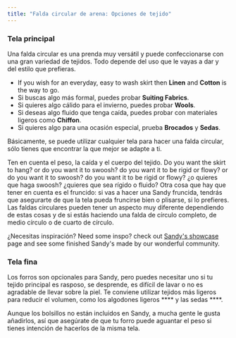 ```yaml
---
title: "Falda circular de arena: Opciones de tejido"
---
```


### Tela principal

Una falda circular es una prenda muy versátil y puede confeccionarse con una gran variedad de tejidos. Todo depende del uso que le vayas a dar y del estilo que prefieras.

- If you wish for an everyday, easy to wash skirt then **Linen** and **Cotton** is the way to go.
- Si buscas algo más formal, puedes probar **Suiting Fabrics**.
- Si quieres algo cálido para el invierno, puedes probar **Wools**.
- Si deseas algo fluido que tenga caída, puedes probar con materiales ligeros como **Chiffon**.
- Si quieres algo para una ocasión especial, prueba **Brocados** y **Sedas**.

Básicamente, se puede utilizar cualquier tela para hacer una falda circular, sólo tienes que encontrar la que mejor se adapte a ti.

<Tip>

Ten en cuenta el peso, la caída y el cuerpo del tejido. Do you want the skirt to hang? or do you want it to swoosh? do you want it to be rigid or flowy? or do you want it to swoosh? do you want it to be rigid or flowy? ¿o quieres que haga swoosh? ¿quieres que sea rígido o fluido?
Otra cosa que hay que tener en cuenta es el fruncido: si vas a hacer una Sandy fruncida, tendrás que asegurarte de que la tela pueda fruncirse bien o plisarse, si lo prefieres.
Las faldas circulares pueden tener un aspecto muy diferente dependiendo de estas cosas y de si estás haciendo una falda de círculo completo, de medio círculo o de cuarto de círculo.

</Tip>

<Note>

¿Necesitas inspiración? Need some inspo? check out [Sandy's showcase](/showcase/designs/sandy/) page and see some finished Sandy's made by our wonderful community.

</Note>

### Tela fina

Los forros son opcionales para Sandy, pero puedes necesitar uno si tu tejido principal es rasposo, se desprende, es difícil de lavar o no es agradable de llevar sobre la piel. Te conviene utilizar tejidos más ligeros para reducir el volumen, como los algodones ligeros **** y las sedas ****.

<Note>

Aunque los bolsillos no están incluidos en Sandy, a mucha gente le gusta añadirlos, así que asegúrate de que tu forro puede aguantar el peso si tienes intención de hacerlos de la misma tela.

</Note>
